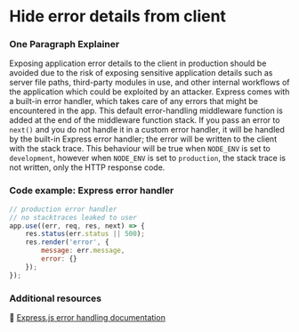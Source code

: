 # Hide error details from client

### One Paragraph Explainer

Exposing application error details to the client in production should be avoided due to the risk of exposing sensitive application details such as server file paths, third-party modules in use, and other internal workflows of the application which could be exploited by an attacker.
Express comes with a built-in error handler, which takes care of any errors that might be encountered in the app. This default error-handling middleware function is added at the end of the middleware function stack.
If you pass an error to `next()` and you do not handle it in a custom error handler, it will be handled by the built-in Express error handler; the error will be written to the client with the stack trace. This behaviour will be true when `NODE_ENV` is set to `development`, however when `NODE_ENV` is set to `production`, the stack trace is not written, only the HTTP response code.

### Code example: Express error handler

```javascript
// production error handler
// no stacktraces leaked to user
app.use((err, req, res, next) => {
    res.status(err.status || 500);
    res.render('error', {
        message: err.message,
        error: {}
    });
});
```

### Additional resources

🔗 [Express.js error handling documentation](https://expressjs.com/en/guide/error-handling.html)
